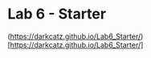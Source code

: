 # Lab 6 - Starter
(https://darkcatz.github.io/Lab6_Starter/)[https://darkcatz.github.io/Lab6_Starter/]
